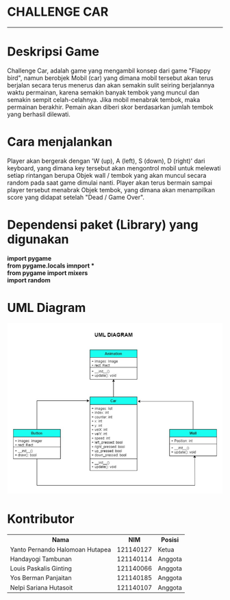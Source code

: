 # CHALLENGE CAR
---
# Deskripsi Game
Challenge Car, adalah game yang mengambil konsep dari game "Flappy bird", namun berobjek Mobil (car) yang dimana mobil tersebut akan terus berjalan secara terus menerus dan akan semakin sulit seiring berjalannya waktu permainan, karena semakin banyak tembok yang muncul dan semakin sempit celah-celahnya. Jika mobil menabrak tembok, maka permainan berakhir. Pemain akan diberi skor berdasarkan jumlah tembok yang berhasil dilewati.

# Cara menjalankan
Player akan bergerak dengan 'W (up), A (left), S (down), D (right)' dari keyboard, yang dimana key tersebut akan mengontrol mobil untuk melewati setiap rintangan berupa Objek wall / tembok yang akan muncul secara random pada saat game dimulai nanti. Player akan terus bermain sampai player tersebut menabrak Objek tembok, yang dimana akan menampilkan score yang didapat setelah "Dead / Game Over".

# Dependensi paket (Library) yang digunakan
<b> import pygame </b><br/>
<b> from pygame.locals imnport * </b><br/>
<b> from pygame import mixers </b><br/>
<b> import random </b><br/>

# UML Diagram
<img src = "updateUMLDiagram.jpg" />

# Kontributor
<table>
  <tr>
    <th>Nama</th>
    <th>NIM </th>
    <th>Posisi</th>
  </tr>
  
  <tr>
    <td>Yanto Pernando Halomoan Hutapea</td>
    <td>121140127</td>
    <td>Ketua</td>
  </tr>
   <tr>
    <td>Handayogi Tambunan</td>
    <td>121140114</td>
    <td>Anggota</td>
  </tr>
  <tr>
    <td>Louis Paskalis Ginting</td>
    <td>121140066</td>
    <td>Anggota</td>
  </tr>
  <tr>
    <td>Yos Berman Panjaitan</td>
    <td>121140185</td>
    <td>Anggota</td>
  </tr>
  <tr>
    <td>Nelpi Sariana Hutasoit</td>
    <td>121140107</td>
    <td>Anggota</td>
  </tr>
</table>

